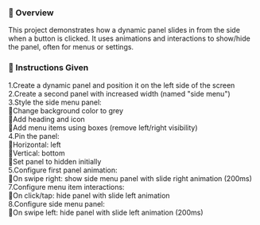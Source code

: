 ### 🚀 Overview
This project demonstrates how a dynamic panel slides in from the side when a button is clicked. It uses animations and interactions to show/hide the panel, often for menus or settings.

### 📝 Instructions Given

1.Create a dynamic panel and position it on the left side of the screen<br>
2.Create a second panel with increased width (named "side menu")<br>
3.Style the side menu panel:<br>
  🔘Change background color to grey<br>
  🔘Add heading and icon<br>
  🔘Add menu items using boxes (remove left/right visibility)<br>
4.Pin the panel:<br>
  🔘Horizontal: left<br>
  🔘Vertical: bottom<br>
  🔘Set panel to hidden initially<br>
5.Configure first panel animation:<br>
  🔘On swipe right: show side menu panel with slide right animation (200ms)<br>
7.Configure menu item interactions:<br>
  🔘On click/tap: hide panel with slide left animation<br>
8.Configure side menu panel:<br>
  🔘On swipe left: hide panel with slide left animation (200ms)<br>
  
